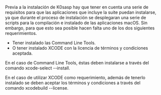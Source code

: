 Previa a la instalación de K0sasp hay que tener en cuenta una serie de requisitos para que las aplicaciones que incluye la suite puedan instalarse, ya que durante el proceso de instalación se desplegaran una serie de scripts para la compilación e instalado de las aplicaciones macOS. Sin embargo, para que esto sea posible hacen falta uno de los dos siguientes requerimientos.

* Tener instalado las Command Line Tools.
* O tener instalado XCODE con la licencia de términos y condiciones aceptada.

En el caso de Command Line Tools, éstas deben instalarse a través del comando xcode-select --install.

En el caso de utilizar XCODE como requerimiento, además de tenerlo instalado se deben aceptar los términos y condiciones a través del comando xcodebuild --license.

